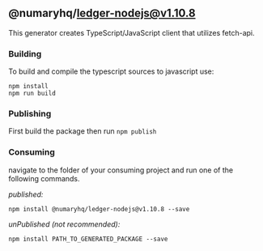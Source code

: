 ## @numaryhq/ledger-nodejs@v1.10.8

This generator creates TypeScript/JavaScript client that utilizes fetch-api.

### Building

To build and compile the typescript sources to javascript use:
```
npm install
npm run build
```

### Publishing

First build the package then run ```npm publish```

### Consuming

navigate to the folder of your consuming project and run one of the following commands.

_published:_

```
npm install @numaryhq/ledger-nodejs@v1.10.8 --save
```

_unPublished (not recommended):_

```
npm install PATH_TO_GENERATED_PACKAGE --save
